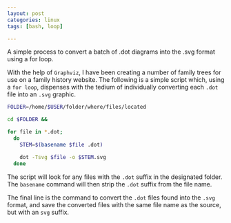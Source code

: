 ```yaml
---
layout: post
categories: linux
tags: [bash, loop]

---
```

A simple process to convert a batch of .dot diagrams into the .svg format using a for loop.

<!--more-->

With the help of `Graphviz`, I have been creating a number of family trees for use on a family history website. The following is a simple script which, using a `for loop`, dispenses with the tedium of individually converting each `.dot` file into an `.svg` graphic.

```bash
FOLDER=/home/$USER/folder/where/files/located

cd $FOLDER &&

for file in *.dot;
  do
    STEM=$(basename $file .dot)

    dot -Tsvg $file -o $STEM.svg
  done
```

The script will look for any files with the `.dot` suffix in the designated folder. The `basename` command will then strip the `.dot` suffix from the file name.

The final line is the command to convert the `.dot` files found into the `.svg` format, and save the converted files with the same file name as the source, but with an `svg` suffix.
